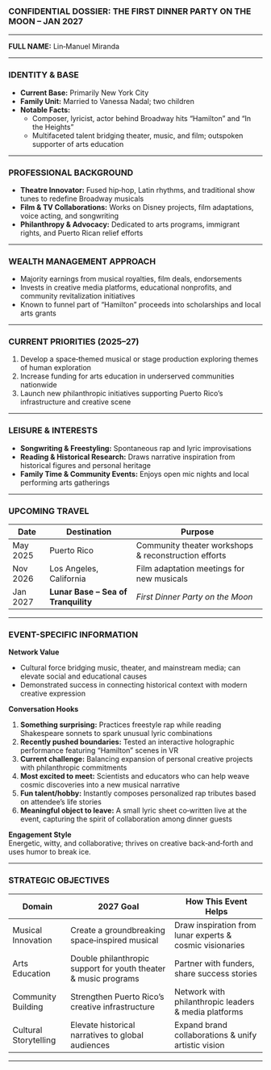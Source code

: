 ### **CONFIDENTIAL DOSSIER: THE FIRST DINNER PARTY ON THE MOON – JAN 2027**

---

**FULL NAME:** Lin‑Manuel Miranda

---

### **IDENTITY & BASE**
- **Current Base:** Primarily New York City  
- **Family Unit:** Married to Vanessa Nadal; two children  
- **Notable Facts:**  
  - Composer, lyricist, actor behind Broadway hits “Hamilton” and “In the Heights”  
  - Multifaceted talent bridging theater, music, and film; outspoken supporter of arts education  

---

### **PROFESSIONAL BACKGROUND**
- **Theatre Innovator:** Fused hip‑hop, Latin rhythms, and traditional show tunes to redefine Broadway musicals  
- **Film & TV Collaborations:** Works on Disney projects, film adaptations, voice acting, and songwriting  
- **Philanthropy & Advocacy:** Dedicated to arts programs, immigrant rights, and Puerto Rican relief efforts  

---

### **WEALTH MANAGEMENT APPROACH**
- Majority earnings from musical royalties, film deals, endorsements  
- Invests in creative media platforms, educational nonprofits, and community revitalization initiatives  
- Known to funnel part of “Hamilton” proceeds into scholarships and local arts grants  

---

### **CURRENT PRIORITIES (2025–27)**
1. Develop a space‑themed musical or stage production exploring themes of human exploration  
2. Increase funding for arts education in underserved communities nationwide  
3. Launch new philanthropic initiatives supporting Puerto Rico’s infrastructure and creative scene  

---

### **LEISURE & INTERESTS**
- **Songwriting & Freestyling:** Spontaneous rap and lyric improvisations  
- **Reading & Historical Research:** Draws narrative inspiration from historical figures and personal heritage  
- **Family Time & Community Events:** Enjoys open mic nights and local performing arts gatherings  

---

### **UPCOMING TRAVEL**

| Date     | Destination                            | Purpose                                             |
|----------|----------------------------------------|-----------------------------------------------------|
| May 2025 | Puerto Rico                            | Community theater workshops & reconstruction efforts|
| Nov 2026 | Los Angeles, California                | Film adaptation meetings for new musicals           |
| Jan 2027 | **Lunar Base – Sea of Tranquility**    | *First Dinner Party on the Moon*                   |

---

### **EVENT-SPECIFIC INFORMATION**

**Network Value**  
- Cultural force bridging music, theater, and mainstream media; can elevate social and educational causes  
- Demonstrated success in connecting historical context with modern creative expression

**Conversation Hooks**  
1. **Something surprising:** Practices freestyle rap while reading Shakespeare sonnets to spark unusual lyric combinations  
2. **Recently pushed boundaries:** Tested an interactive holographic performance featuring “Hamilton” scenes in VR  
3. **Current challenge:** Balancing expansion of personal creative projects with philanthropic commitments  
4. **Most excited to meet:** Scientists and educators who can help weave cosmic discoveries into a new musical narrative  
5. **Fun talent/hobby:** Instantly composes personalized rap tributes based on attendee’s life stories  
6. **Meaningful object to leave:** A small lyric sheet co‑written live at the event, capturing the spirit of collaboration among dinner guests

**Engagement Style**  
Energetic, witty, and collaborative; thrives on creative back‑and‑forth and uses humor to break ice.

---

### **STRATEGIC OBJECTIVES**

| Domain               | 2027 Goal                                                              | How This Event Helps                                  |
|----------------------|------------------------------------------------------------------------|-------------------------------------------------------|
| Musical Innovation   | Create a groundbreaking space‑inspired musical                         | Draw inspiration from lunar experts & cosmic visionaries |
| Arts Education       | Double philanthropic support for youth theater & music programs        | Partner with funders, share success stories           |
| Community Building   | Strengthen Puerto Rico’s creative infrastructure                       | Network with philanthropic leaders & media platforms  |
| Cultural Storytelling| Elevate historical narratives to global audiences                      | Expand brand collaborations & unify artistic vision   |

---
